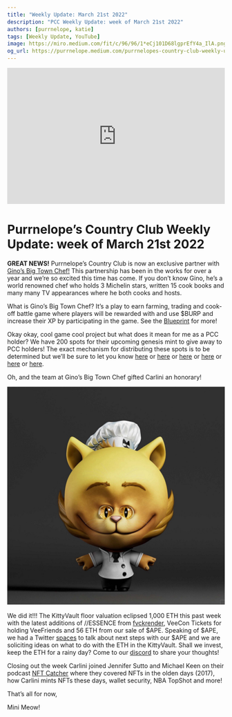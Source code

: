 ```yaml
---
title: "Weekly Update: March 21st 2022"
description: "PCC Weekly Update: week of March 21st 2022"
authors: [purrnelope, katie]
tags: [Weekly Update, YouTube]
image: https://miro.medium.com/fit/c/96/96/1*eCj101D68lgprEfY4a_IlA.png
og_url: https://purrnelope.medium.com/purrnelopes-country-club-weekly-update-week-of-february-21st-2022-df9d9b8f7eba
---
```


<iframe width="100%" height="315" src="https://www.youtube.com/embed/-6ERsPpJPzE" title="YouTube video player" frameborder="0" allow="accelerometer; autoplay; clipboard-write; encrypted-media; gyroscope; picture-in-picture" allowfullscreen></iframe>

<!--truncate-->

Purrnelope’s Country Club Weekly Update: week of March 21st 2022
===

**GREAT NEWS!** Purrnelope’s Country Club is now an exclusive partner with [Gino’s Big Town Chef!](https://www.bigtownchef.com/) This partnership has been in the works for over a year and we’re so excited this time has come. If you don’t know Gino, he’s a world renowned chef who holds 3 Michelin stars, written 15 cook books and many many TV appearances where he both cooks and hosts.

What is Gino’s Big Town Chef? It’s a play to earn farming, trading and cook-off battle game where players will be rewarded with and use $BURP and increase their XP by participating in the game. See the [Blueprint](https://uploads-ssl.webflow.com/617b017e5f4a890aaa9706d1/62440732e2175b47813bfc3d_Gino%27s%20Big%20Town%20Chef%20%E2%80%93%C2%A0Mayor%20Burp%27s%20Blueprint.pdf) for more!

Okay okay, cool game cool project but what does it mean for me as a PCC holder? We have 200 spots for their upcoming genesis mint to give away to PCC holders! The exact mechanism for distributing these spots is to be determined but we’ll be sure to let you know [here](https://www.purrnelopescountryclub.com/) or [here](https://purrnelope.medium.com/) or [here](https://twitter.com/purrnelopescc) or [here](https://t.co/mP4iKQvS0H) or [here](https://www.tiktok.com/@purrnelopescountryclub) or [here](https://www.youtube.com/channel/UCDNEK69wV4wkYeIb-WTshUQ).

Oh, and the team at Gino’s Big Town Chef gifted Carlini an honorary!

![](./assets/2022-03/1_yr-wdlZjIUboP_QtQpB6dA.jpg)

We did it!!! The KittyVault floor valuation eclipsed 1,000 ETH this past week with the latest additions of //ESSENCE from [fvckrender](https://twitter.com/fvckrende), VeeCon Tickets for holding VeeFriends and 56 ETH from our sale of $APE. Speaking of $APE, we had a Twitter [spaces](https://twitter.com/i/spaces/1eaKbNPjyvqKX) to talk about next steps with our $APE and we are soliciting ideas on what to do with the ETH in the KittyVault. Shall we invest, keep the ETH for a rainy day? Come to our [discord](https://t.co/mP4iKQvS0H) to share your thoughts!

Closing out the week Carlini joined Jennifer Sutto and Michael Keen on their podcast [NFT Catcher](https://twitter.com/PurrnelopesCC/status/1507009355865939968) where they covered NFTs in the olden days (2017), how Carlini mints NFTs these days, wallet security, NBA TopShot and more!

That’s all for now,

Mini Meow!
